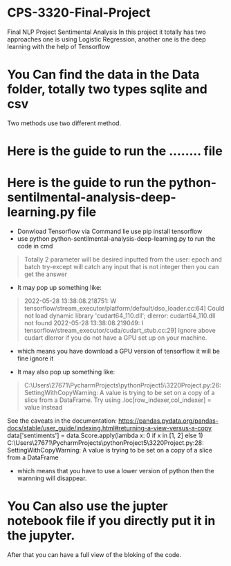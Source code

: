 # CPS-3320-Final-Project
 Final NLP Project Sentimental Analysis
 In this project it totally has two approaches one is using Logistic Regression, 
 another one is the deep learning with the help of Tensorflow
# You Can find the data in the Data folder, totally two types sqlite and csv
Two methods use two different method.
# Here is the guide to run the ........ file



# Here is the guide to run the python-sentilmental-analysis-deep-learning.py file

* Donwload Tensorflow via Command lie use pip install tensorflow
* use python python-sentilmental-analysis-deep-learning.py to run the code in cmd

>Totally 2 parameter will be desired inputted from the user: epoch and batch
>try-except will catch any input that is not integer
>then you can get the answer


* It may pop up something like:
> 2022-05-28 13:38:08.218751: W tensorflow/stream_executor/platform/default/dso_loader.cc:64] Could not load dynamic library 'cudart64_110.dll'; dlerror: cudart64_110.dll not found
2022-05-28 13:38:08.219049: I tensorflow/stream_executor/cuda/cudart_stub.cc:29] Ignore above cudart dlerror if you do not have a GPU set up on your machine.
* which means you have download a GPU version of tensorflow it will be fine ignore it

* It may also pop up something like:
>C:\Users\27671\PycharmProjects\pythonProject5\3220Project.py:26: SettingWithCopyWarning: 
A value is trying to be set on a copy of a slice from a DataFrame.
Try using .loc[row_indexer,col_indexer] = value instead

See the caveats in the documentation: https://pandas.pydata.org/pandas-docs/stable/user_guide/indexing.html#returning-a-view-versus-a-copy
  data['sentiments'] = data.Score.apply(lambda x: 0 if x in [1, 2] else 1)
C:\Users\27671\PycharmProjects\pythonProject5\3220Project.py:28: SettingWithCopyWarning: 
A value is trying to be set on a copy of a slice from a DataFrame

* which means that you have to use a lower version of python then the warnning will disappear. 
# You Can also use the jupter notebook file if you directly put it in the jupyter.
After that you can have a full view of the bloking of the code.
